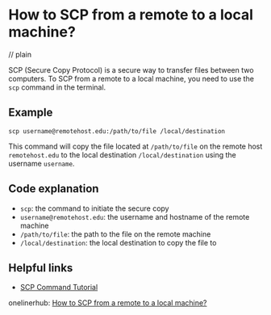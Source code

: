 # How to SCP from a remote to a local machine?
// plain

SCP (Secure Copy Protocol) is a secure way to transfer files between two computers. To SCP from a remote to a local machine, you need to use the `scp` command in the terminal.

## Example

```
scp username@remotehost.edu:/path/to/file /local/destination
```

This command will copy the file located at `/path/to/file` on the remote host `remotehost.edu` to the local destination `/local/destination` using the username `username`.

## Code explanation

- `scp`: the command to initiate the secure copy
- `username@remotehost.edu`: the username and hostname of the remote machine
- `/path/to/file`: the path to the file on the remote machine
- `/local/destination`: the local destination to copy the file to

## Helpful links
- [SCP Command Tutorial](https://linuxize.com/post/how-to-use-scp-command-to-securely-transfer-files/)

onelinerhub: [How to SCP from a remote to a local machine?](https://onelinerhub.com/scp/how-to-scp-from-a-remote-to-a-local-machine)